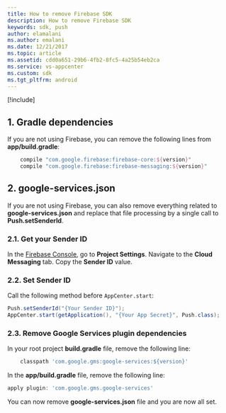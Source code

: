 ```yaml
---
title: How to remove Firebase SDK
description: How to remove Firebase SDK
keywords: sdk, push
author: elamalani
ms.author: emalani
ms.date: 12/21/2017
ms.topic: article
ms.assetid: cdd0a651-29b6-4fb2-8fc5-4a25b54eb2ca
ms.service: vs-appcenter
ms.custom: sdk
ms.tgt_pltfrm: android
---
```


[!include[](introduction-android.md)]

## 1. Gradle dependencies

If you are not using Firebase, you can remove the following lines from **app/build.gradle**:

```groovy
    compile "com.google.firebase:firebase-core:${version}"
    compile "com.google.firebase:firebase-messaging:${version}"
```

## 2. google-services.json

If you are not using Firebase, you can also remove everything related to
**google-services.json** and replace that file processing
by a single call to **Push.setSenderId**.

### 2.1. Get your Sender ID

In the [Firebase Console](https://console.firebase.google.com),
go to **Project Settings**.
Navigate to the **Cloud Messaging** tab. Copy the **Sender ID** value.

### 2.2. Set Sender ID

Call the following method before `AppCenter.start`:

```java
Push.setSenderId("{Your Sender ID}");
AppCenter.start(getApplication(), "{Your App Secret}", Push.class);
```

### 2.3. Remove Google Services plugin dependencies

In your root project **build.gradle** file, remove the following line:

```groovy
    classpath 'com.google.gms:google-services:${version}'
```

In the **app/build.gradle** file, remove the following line:

```groovy
apply plugin: 'com.google.gms.google-services'
```

You can now remove **google-services.json** file and you are now all set.
